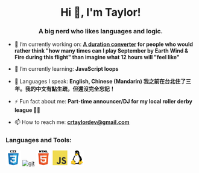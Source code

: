 <h1 align="center">Hi 👋, I'm Taylor!</h1>
<h3 align="center">A big nerd who likes languages and logic.</h3>

- 🔭 I’m currently working on: **[A duration converter](https://crtaylordev.github.io/what-is-time/) for people who would rather think "how many times can I play September by Earth Wind & Fire during this flight" than imagine what 12 hours will "feel like"**

- 🌱 I’m currently learning: **JavaScript loops**

- 📣 Languages I speak: **English, Chinese (Mandarin) 我之前在台北住了三年。我的中文有點生疏，但還沒完全忘記！**

- ⚡ Fun fact about me: **Part-time announcer/DJ for my local roller derby league 🎤✨**

- 📫 How to reach me: **crtaylordev@gmail.com**

<h3 align="left">Languages and Tools:</h3>
<p align="left"> <a href="https://www.w3schools.com/css/" target="_blank" rel="noreferrer"> <img src="https://raw.githubusercontent.com/devicons/devicon/master/icons/css3/css3-original-wordmark.svg" alt="css3" width="40" height="40"/></a> <a href="https://git-scm.com/" target="_blank" rel="noreferrer"> <img src="https://www.vectorlogo.zone/logos/git-scm/git-scm-icon.svg" alt="git" width="40" height="40"/></a> <a href="https://www.w3.org/html/" target="_blank" rel="noreferrer"> <img src="https://raw.githubusercontent.com/devicons/devicon/master/icons/html5/html5-original-wordmark.svg" alt="html5" width="40" height="40"/></a> <a href="https://developer.mozilla.org/en-US/docs/Web/JavaScript" target="_blank" rel="noreferrer"> <img src="https://raw.githubusercontent.com/devicons/devicon/master/icons/javascript/javascript-original.svg" alt="javascript" width="40" height="40"/></a> <a href="https://www.linux.org/" target="_blank" rel="noreferrer"> <img src="https://raw.githubusercontent.com/devicons/devicon/master/icons/linux/linux-original.svg" alt="linux" width="40" height="40"/></a> </p>
